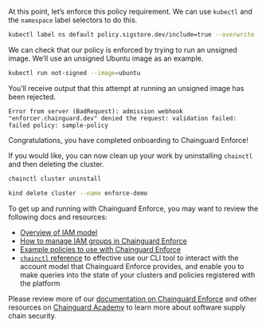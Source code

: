 At this point, let’s enforce this policy requirement. We can use `kubectl` and the `namespace` label selectors to do this.

```sh
kubectl label ns default policy.sigstore.dev/include=true --overwrite
```

We can check that our policy is enforced by trying to run an unsigned image. We’ll use an unsigned Ubuntu image as an example.

```sh
kubectl run not-signed --image=ubuntu
```

You’ll receive output that this attempt at running an unsigned image has been rejected.

```
Error from server (BadRequest): admission webhook "enforcer.chainguard.dev" denied the request: validation failed: failed policy: sample-policy
```

Congratulations, you have completed onboarding to Chainguard Enforce!

If you would like, you can now clean up your work by uninstalling `chainctl` and then deleting the cluster.

```sh
chainctl cluster uninstall
```

```sh
kind delete cluster --name enforce-demo
```

To get up and running with Chainguard Enforce, you may want to review the following docs and resources:

- [Overview of IAM model](https://edu.chainguard.dev/chainguard/chainguard-enforce/iam-groups/overview-of-enforce-iam-model/)
- [How to manage IAM groups in Chainguard Enforce](https://edu.chainguard.dev/chainguard/chainguard-enforce/iam-groups/how-to-manage-iam-groups-in-chainguard-enforce/)
- [Example policies to use with Chainguard Enforce](https://edu.chainguard.dev/chainguard/chainguard-enforce/policies/chainguard-enforce-policy-examples/)
- [`chainctl` reference](https://edu.chainguard.dev/chainguard/chainctl/) to effective use our CLI tool to interact with the account model that Chainguard Enforce provides, and enable you to make queries into the state of your clusters and policies registered with the platform

Please review more of our [documentation on Chainguard Enforce](https://edu.chainguard.dev/chainguard/chainguard-enforce/) and other resources on [Chainguard Academy](https://edu.chainguard.dev) to learn more about software supply chain security.
